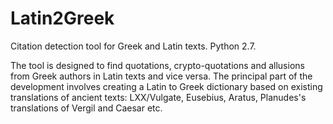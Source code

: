 Latin2Greek
===========

Citation detection tool for Greek and Latin texts.
Python 2.7. 

The tool is designed to find quotations, crypto-quotations and allusions from Greek authors in Latin texts and vice versa.
The principal part of the development involves creating a Latin to Greek dictionary based on existing translations  of ancient texts: LXX/Vulgate,
Eusebius, Aratus, Planudes's translations of Vergil and Caesar etc. 
